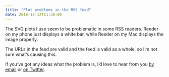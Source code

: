```yaml
---
title: "Plot problems in the RSS feed"
date: 2016-12-12T11:30:00
---
```


The SVG plots I use seem to be problematic in some RSS readers. Reeder on my phone just displays a white bar, while Reeder on my Mac displays the image properly.

The URLs in the feed are valid and the feed is valid as a whole, so I’m not sure what’s causing this.

If you’ve got any ideas what the problem is, I’d love to hear from you [by email](/about) or [on Twitter](https://twitter.com/robjwells).
